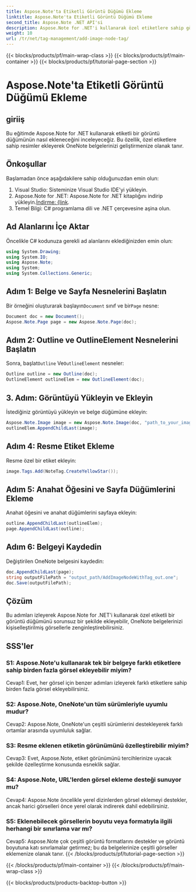 ```yaml
---
title: Aspose.Note'ta Etiketli Görüntü Düğümü Ekleme
linktitle: Aspose.Note'ta Etiketli Görüntü Düğümü Ekleme
second_title: Aspose.Note .NET API'si
description: Aspose.Note for .NET'i kullanarak özel etiketlere sahip görüntüler ekleyerek OneNote belgelerinizi nasıl geliştireceğinizi öğrenin.
weight: 10
url: /tr/net/tag-management/add-image-node-tag/
---
```


{{< blocks/products/pf/main-wrap-class >}}
{{< blocks/products/pf/main-container >}}
{{< blocks/products/pf/tutorial-page-section >}}

# Aspose.Note'ta Etiketli Görüntü Düğümü Ekleme

## giriiş

Bu eğitimde Aspose.Note for .NET kullanarak etiketli bir görüntü düğümünün nasıl ekleneceğini inceleyeceğiz. Bu özellik, özel etiketlere sahip resimler ekleyerek OneNote belgelerinizi geliştirmenize olanak tanır.

## Önkoşullar

Başlamadan önce aşağıdakilere sahip olduğunuzdan emin olun:

1. Visual Studio: Sisteminize Visual Studio IDE'yi yükleyin.
2.  Aspose.Note for .NET: Aspose.Note for .NET kitaplığını indirip yükleyin.[İndirme: {link](https://releases.aspose.com/note/net/).
3. Temel Bilgi: C# programlama dili ve .NET çerçevesine aşina olun.

## Ad Alanlarını İçe Aktar

Öncelikle C# kodunuza gerekli ad alanlarını eklediğinizden emin olun:

```csharp
using System.Drawing;
using System.IO;
using Aspose.Note;
using System;
using System.Collections.Generic;
```

## Adım 1: Belge ve Sayfa Nesnelerini Başlatın

 Bir örneğini oluşturarak başlayın`Document` sınıf ve bir`Page` nesne:

```csharp
Document doc = new Document();
Aspose.Note.Page page = new Aspose.Note.Page(doc);
```

## Adım 2: Outline ve OutlineElement Nesnelerini Başlatın

 Sonra, başlat`Outline` Ve`OutlineElement` nesneler:

```csharp
Outline outline = new Outline(doc);
OutlineElement outlineElem = new OutlineElement(doc);
```

## 3. Adım: Görüntüyü Yükleyin ve Ekleyin

İstediğiniz görüntüyü yükleyin ve belge düğümüne ekleyin:

```csharp
Aspose.Note.Image image = new Aspose.Note.Image(doc, "path_to_your_image.jpg");
outlineElem.AppendChildLast(image);
```

## Adım 4: Resme Etiket Ekleme

Resme özel bir etiket ekleyin:

```csharp
image.Tags.Add(NoteTag.CreateYellowStar());
```

## Adım 5: Anahat Öğesini ve Sayfa Düğümlerini Ekleme

Anahat öğesini ve anahat düğümlerini sayfaya ekleyin:

```csharp
outline.AppendChildLast(outlineElem);
page.AppendChildLast(outline);
```

## Adım 6: Belgeyi Kaydedin

Değiştirilen OneNote belgesini kaydedin:

```csharp
doc.AppendChildLast(page);
string outputFilePath = "output_path/AddImageNodeWithTag_out.one";
doc.Save(outputFilePath);
```

## Çözüm

Bu adımları izleyerek Aspose.Note for .NET'i kullanarak özel etiketli bir görüntü düğümünü sorunsuz bir şekilde ekleyebilir, OneNote belgelerinizi kişiselleştirilmiş görsellerle zenginleştirebilirsiniz.

## SSS'ler

### S1: Aspose.Note'u kullanarak tek bir belgeye farklı etiketlere sahip birden fazla görsel ekleyebilir miyim?

Cevap1: Evet, her görsel için benzer adımları izleyerek farklı etiketlere sahip birden fazla görsel ekleyebilirsiniz.

### S2: Aspose.Note, OneNote'un tüm sürümleriyle uyumlu mudur?

Cevap2: Aspose.Note, OneNote'un çeşitli sürümlerini destekleyerek farklı ortamlar arasında uyumluluk sağlar.

### S3: Resme eklenen etiketin görünümünü özelleştirebilir miyim?

Cevap3: Evet, Aspose.Note, etiket görünümünü tercihlerinize uyacak şekilde özelleştirme konusunda esneklik sağlar.

### S4: Aspose.Note, URL'lerden görsel ekleme desteği sunuyor mu?

Cevap4: Aspose.Note öncelikle yerel dizinlerden görsel eklemeyi destekler, ancak harici görselleri önce yerel olarak indirerek dahil edebilirsiniz.

### S5: Eklenebilecek görsellerin boyutu veya formatıyla ilgili herhangi bir sınırlama var mı?

Cevap5: Aspose.Note çok çeşitli görüntü formatlarını destekler ve görüntü boyutuna katı sınırlamalar getirmez; bu da belgelerinize çeşitli görseller eklemenize olanak tanır.
{{< /blocks/products/pf/tutorial-page-section >}}

{{< /blocks/products/pf/main-container >}}
{{< /blocks/products/pf/main-wrap-class >}}

{{< blocks/products/products-backtop-button >}}
